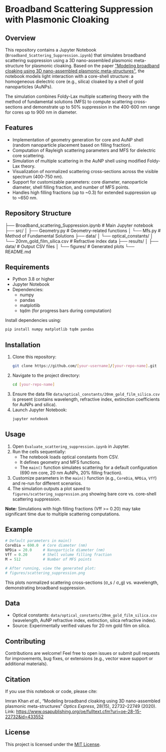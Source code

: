 # Broadband Scattering Suppression with Plasmonic Cloaking

## Overview
This repository contains a Jupyter Notebook (`Broadband_Scattering_Suppression.ipynb`) that simulates broadband scattering suppression using a 3D nano-assembled plasmonic meta-structure for plasmonic cloaking. Based on the paper ["Modeling broadband cloaking using 3D nano-assembled plasmonic meta-structures"](https://www.osapublishing.org/oe/fulltext.cfm?uri=oe-28-15-22732&id=433552), the notebook models light interaction with a core-shell structure: a homogeneous dielectric core (e.g., silica) cloaked by a shell of gold nanoparticles (AuNPs).

The simulation combines Foldy-Lax multiple scattering theory with the method of fundamental solutions (MFS) to compute scattering cross-sections and demonstrate up to 50% suppression in the 400-600 nm range for cores up to 900 nm in diameter.

## Features
- Implementation of geometry generation for core and AuNP shell (random nanoparticle placement based on filling fraction).
- Computation of Rayleigh scattering parameters and MFS for dielectric core scattering.
- Simulation of multiple scattering in the AuNP shell using modified Foldy-Lax theory.
- Visualization of normalized scattering cross-sections across the visible spectrum (400-750 nm).
- Support for customizable parameters: core diameter, nanoparticle diameter, shell filling fraction, and number of MFS points.
- Handles high filling fractions (up to ~0.3) for extended suppression up to ~650 nm.

## Repository Structure

├── Broadband_scattering_Suppression.ipynb      # Main Jupyter notebook
├── src/
│   ├── Geometry.py                             # Geometry-related functions
│   └── Mfs.py                                  # Method of Fundamental Solutions
├── data/
│   └── optical_constants/
│       └── 20nm_gold_film_silica.csv           # Refractive index data
├── results/
│   ├── data/                                   # Output CSV files
│   └── figures/                                # Generated plots
└── README.md

## Requirements
- Python 3.8 or higher
- Jupyter Notebook
- Dependencies:
  - numpy
  - pandas
  - matplotlib
  - tqdm (for progress bars during computation)

Install dependencies using:
```bash
pip install numpy matplotlib tqdm pandas
```

## Installation
1. Clone this repository:
   ```bash
   git clone https://github.com/[your-username]/[your-repo-name].git
   ```
2. Navigate to the project directory:
   ```bash
   cd [your-repo-name]
   ```
3. Ensure the data file `data/optical_constants/20nm_gold_film_silica.csv` is present (contains wavelength, refractive index, extinction coefficients for AuNPs and silica).
4. Launch Jupyter Notebook:
   ```bash
   jupyter notebook
   ```

## Usage
1. Open `Evaluate_scattering_suppression.ipynb` in Jupyter.
2. Run the cells sequentially:
   - The notebook loads optical constants from CSV.
   - It defines geometry and MFS functions.
   - The `main()` function simulates scattering for a default configuration (690 nm core, 20 nm AuNPs, 20% filling fraction).
3. Customize parameters in the `main()` function (e.g., `CoreDia`, `NPDia`, `Vff`) and re-run for different scenarios.
4. The simulation outputs a plot saved to `figures/scattering_suppression.png` showing bare core vs. core-shell scattering suppression.

**Note:** Simulations with high filling fractions (Vff >= 0.20) may take significant time due to multiple scattering computations.

## Example
```python
# Default parameters in main()
CoreDia = 690.0  # Core diameter (nm)
NPDia = 20.0     # Nanoparticle diameter (nm)
Vff = 0.20       # Shell volume filling fraction
M = 512          # Number of MFS points

# After running, view the generated plot:
# figures/scattering_suppression.png
```

This plots normalized scattering cross-sections (σ_s / σ_g) vs. wavelength, demonstrating broadband suppression.

## Data
- Optical constants: `data/optical_constants/20nm_gold_film_silica.csv` (wavelength, AuNP refractive index, extinction, silica refractive index).
- Source: Experimentally verified values for 20 nm gold film on silica.

## Contributing
Contributions are welcome! Feel free to open issues or submit pull requests for improvements, bug fixes, or extensions (e.g., vector wave support or additional materials).

## Citation
If you use this notebook or code, please cite:

Imran Khan *et al.*, “Modeling broadband cloaking using 3D nano-assembled plasmonic meta-structures” *Optics Express*, 28(15), 22732–22749 (2020).  
Link: https://www.osapublishing.org/oe/fulltext.cfm?uri=oe-28-15-22732&id=433552

## License
This project is licensed under the [MIT License](LICENSE).
